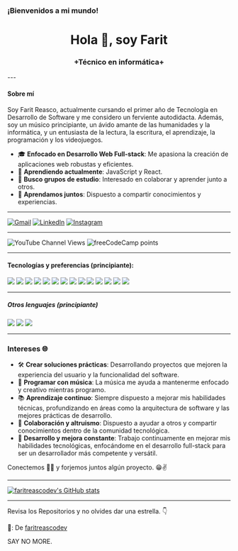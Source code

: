 ### ¡Bienvenidos a mi mundo!
<h1 align="center">Hola 👋, soy Farit</h1>
<h3 align="center">+Técnico en informática+</h3>
---

#### Sobre mí

Soy Farit Reasco, actualmente cursando el primer año de Tecnología en Desarrollo de Software y me considero un ferviente autodidacta. Además, soy un músico principiante, un ávido amante de las humanidades y la informática, y un entusiasta de la lectura, la escritura, el aprendizaje, la programación y los videojuegos.

- 🎓 **Enfocado en Desarrollo Web Full-stack**: Me apasiona la creación de aplicaciones web robustas y eficientes.
- 🌱 **Aprendiendo actualmente**: JavaScript y React.
- 👯 **Busco grupos de estudio**: Interesado en colaborar y aprender junto a otros.
- 💬 **Aprendamos juntos**: Dispuesto a compartir conocimientos y experiencias.

---

[![Gmail](https://img.shields.io/badge/-GMAIL-D14836?style=for-the-badge&logo=gmail&logoColor=white)](mailto:areasco1306nnca@gmail.com)
[![LinkedIn](https://img.shields.io/badge/-LINKEDIN-0077B5?style=for-the-badge&logo=linkedin&logoColor=white)](https://www.linkedin.com/in/farit-alexander-reasco-torres-5373a026b/)
[![Instagram](https://img.shields.io/badge/-INSTAGRAM-E4405F?style=for-the-badge&logo=instagram&logoColor=white)](https://www.instagram.com/farit_reasco_dev/)

---

![YouTube Channel Views](https://img.shields.io/youtube/channel/views/UCPKYqx75xzlVqhzMZS9u9yg)
![freeCodeCamp points](https://img.shields.io/freecodecamp/points/faritreascodev)

---

#### Tecnologías y preferencias (principiante):

<img src="http://img.shields.io/badge/-VS%20Code-007ACC?style=flat&logo=visual%20studio%20code&logoColor=white"> <img src = "https://img.shields.io/badge/-HTML5-E34F26?style=flat&logo=html5&logoColor=white"> 
<img src = "https://img.shields.io/badge/-CSS3-1572B6?style=flat&logo=css3&logoColor=white">
<img src="https://img.shields.io/badge/-JavaScript-eed718?style=flat&logo=javascript&logoColor=ffffff">
<img src="https://img.shields.io/badge/-Bootstrap-563D7C?style=flat&logo=bootstrap&logoColor=white">
<img src="https://img.shields.io/badge/-Sass-cc6699?style=flat&logo=sass&logoColor=ffffff">
<img src="https://img.shields.io/badge/-Node.js-3C873A?style=flat&logo=Node.js&logoColor=white">
<img src="https://img.shields.io/badge/-React-000000?style=flat&logo=react&logoColor=00c8ff"> <img src="https://img.shields.io/badge/-MongoDB-4DB33D?style=flat&logo=mongodb&logoColor=FFFFFF">
<img src="https://img.shields.io/badge/-Express.js-787878?style=flat">
<img src="https://img.shields.io/badge/-WordPress-blue?style=flat&logo=wordpress">
<img src="https://img.shields.io/badge/-MySQL-F29111?style=flat&logo=mysql&logoColor=FFFFFF">
<img src="http://img.shields.io/badge/-Git-F1502F?style=flat&logo=git&logoColor=FFFFFF">
<img src="http://img.shields.io/badge/-Github-000000?style=flat&logo=github&logoColor=FFFFFF">

---

##### Otros lenguajes (principiante)

<img src="http://img.shields.io/badge/-Java-F89820?style=flat&logo=java&logoColor=white"> <img src="https://img.shields.io/badge/-C%20&%20C++-00599C?style=flat&logo=c%2B%2B&logoColor=ffffff"> <img src="https://img.shields.io/badge/-Python-3DAD4B?style=flat&logo=python&logoColor=white"> 

---

### Intereses 🌐

- 🛠️ **Crear soluciones prácticas**: Desarrollando proyectos que mejoren la experiencia del usuario y la funcionalidad del software.
- 🎵 **Programar con música**: La música me ayuda a mantenerme enfocado y creativo mientras programo.
- 📚 **Aprendizaje continuo**: Siempre dispuesto a mejorar mis habilidades técnicas, profundizando en áreas como la arquitectura de software y las mejores prácticas de desarrollo.
- 🤝 **Colaboración y altruismo**: Dispuesto a ayudar a otros y compartir conocimientos dentro de la comunidad tecnológica.
- 🚀 **Desarrollo y mejora constante**: Trabajo continuamente en mejorar mis habilidades tecnológicas, enfocándome en el desarrollo full-stack para ser un desarrollador más competente y versátil.

Conectemos 👨‍💻 y forjemos juntos algún proyecto. 😁✌

---

[![faritreascodev's GitHub stats](https://github-readme-stats.vercel.app/api?username=faritreascodev)](https://github.com/anuraghazra/github-readme-stats)

---

Revisa los Repositorios y no olvides dar una estrella. 👇

🌟: De [faritreascodev](https://github.com/faritreascodev)

SAY NO MORE.
